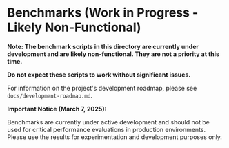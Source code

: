 # Benchmarks (Work in Progress - Likely Non-Functional)

**Note: The benchmark scripts in this directory are currently under development and are likely non-functional. They are not a priority at this time.**

**Do not expect these scripts to work without significant issues.**

For information on the project's development roadmap, please see `docs/development-roadmap.md`.

**Important Notice (March 7, 2025):**

Benchmarks are currently under active development and should not be used for critical performance evaluations in production environments. Please use the results for experimentation and development purposes only.
